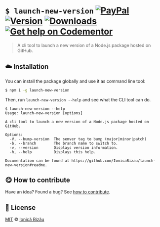 
# `$ launch-new-version` [![PayPal](https://img.shields.io/badge/%24-paypal-f39c12.svg)][paypal-donations] [![Version](https://img.shields.io/npm/v/launch-new-version.svg)](https://www.npmjs.com/package/launch-new-version) [![Downloads](https://img.shields.io/npm/dt/launch-new-version.svg)](https://www.npmjs.com/package/launch-new-version) [![Get help on Codementor](https://cdn.codementor.io/badges/get_help_github.svg)](https://www.codementor.io/johnnyb?utm_source=github&utm_medium=button&utm_term=johnnyb&utm_campaign=github)

> A cli tool to launch a new version of a Node.js package hosted on GitHub.

## :cloud: Installation

You can install the package globally and use it as command line tool:


```sh
$ npm i -g launch-new-version
```


Then, run `launch-new-version --help` and see what the CLI tool can do.


```
$ launch-new-version --help
Usage: launch-new-version [options]

A cli tool to launch a new version of a Node.js package hosted on GitHub.

Options:
  -V, --bump-version  The semver tag to bump (major|minor|patch)
  -b, --branch        The branch name to switch to.
  -v, --version       Displays version information.
  -h, --help          Displays this help.

Documentation can be found at https://github.com/IonicaBizau/launch-new-version#readme.
```

## :yum: How to contribute
Have an idea? Found a bug? See [how to contribute][contributing].

## :scroll: License

[MIT][license] © [Ionică Bizău][website]

[paypal-donations]: https://www.paypal.com/cgi-bin/webscr?cmd=_s-xclick&hosted_button_id=RVXDDLKKLQRJW
[donate-now]: http://i.imgur.com/6cMbHOC.png

[license]: http://showalicense.com/?fullname=Ionic%C4%83%20Biz%C4%83u%20%3Cbizauionica%40gmail.com%3E%20(http%3A%2F%2Fionicabizau.net)&year=2016#license-mit
[website]: http://ionicabizau.net
[contributing]: /CONTRIBUTING.md
[docs]: /DOCUMENTATION.md
